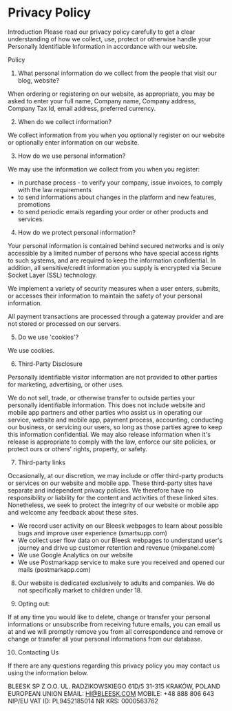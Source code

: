 # Privacy Policy

Introduction
Please read our privacy policy carefully to get a clear understanding of how we collect, use, protect or otherwise handle your Personally Identifiable Information in accordance with our website.

Policy
1. What personal information do we collect from the people that visit our blog, website?

When ordering or registering on our website, as appropriate, you may be asked to enter your full name, Company name, Company address, Company Tax Id, email address, preferred currency.

2. When do we collect information?

We collect information from you when you optionally register on our website or optionally enter information on our website.

3. How do we use personal information?

We may use the information we collect from you when you register:

- in purchase process - to verify your company, issue invoices, to comply with the law requirements
- to send informations about changes in the platform and new features, promotions
- to send periodic emails regarding your order or other products and services.

4. How do we protect personal information?

Your personal information is contained behind secured networks and is only accessible by a limited number of persons who have special access rights to such systems, and are required to keep the information confidential. In addition, all sensitive/credit information you supply is encrypted via Secure Socket Layer (SSL) technology.

We implement a variety of security measures when a user enters, submits, or accesses their information to maintain the safety of your personal information.

All payment transactions are processed through a gateway provider and are not stored or processed on our servers.

5. Do we use 'cookies'?

We use cookies.

6. Third-Party Disclosure

Personally identifiable visitor information are not provided to other parties for marketing, advertising, or other uses.

We do not sell, trade, or otherwise transfer to outside parties your personally identifiable information. This does not include website and mobile app partners and other parties who assist us in operating our service, website and mobile app, payment process, accounting, conducting our business, or servicing our users, so long as those parties agree to keep this information confidential. We may also release information when it's release is appropriate to comply with the law, enforce our site policies, or protect ours or others' rights, property, or safety.

7. Third-party links

Occasionally, at our discretion, we may include or offer third-party products or services on our website and mobile app. These third-party sites have separate and independent privacy policies. We therefore have no responsibility or liability for the content and activities of these linked sites. Nonetheless, we seek to protect the integrity of our website or mobile app and welcome any feedback about these sites.

- We record user activity on our Bleesk webpages to learn about possible bugs and improve user experience (smartsupp.com)
- We collect user flow data on our Bleesk webpages to understand user's journey and drive up customer retention and revenue (mixpanel.com)
- We use Google Analytics on our website
- We use Postmarkapp service to make sure you received and opened our mails (postmarkapp.com)

8. Our website is dedicated exclusively to adults and companies. We do not specifically market to children under 18.

9. Opting out:

If at any time you would like to delete, change or transfer your personal informations or unsubscribe from receiving future emails, you can email us at and we will promptly remove you from all correspondence and remove or change or transfer all your personal informations from our database.

10. Contacting Us

If there are any questions regarding this privacy policy you may contact us using the information below.

BLEESK SP Z O.O.
UL. RADZIKOWSKIEGO 61D/5
31-315 KRAKÓW, POLAND
EUROPEAN UNION
EMAIL: HI@BLEESK.COM
MOBILE: +48 888 806 643
NIP/EU VAT ID: PL9452185014
NR KRS: 0000563762
